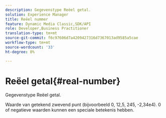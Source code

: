 ```yaml
---
description: Gegevenstype Reëel getal.
solution: Experience Manager
title: Reëel nummer
feature: Dynamic Media Classic,SDK/API
role: Developer,Business Practitioner
translation-type: tm+mt
source-git-commit: f6c97606d7a4209427316d7367013ad9585a5cae
workflow-type: tm+mt
source-wordcount: '33'
ht-degree: 0%

---
```



# Reëel getal{#real-number}

Gegevenstype Reëel getal.

Waarde van getekend zwevend punt (bijvoorbeeld 0, 12,5, 245, -2,34e4). 0 of negatieve waarden kunnen een speciale betekenis hebben.